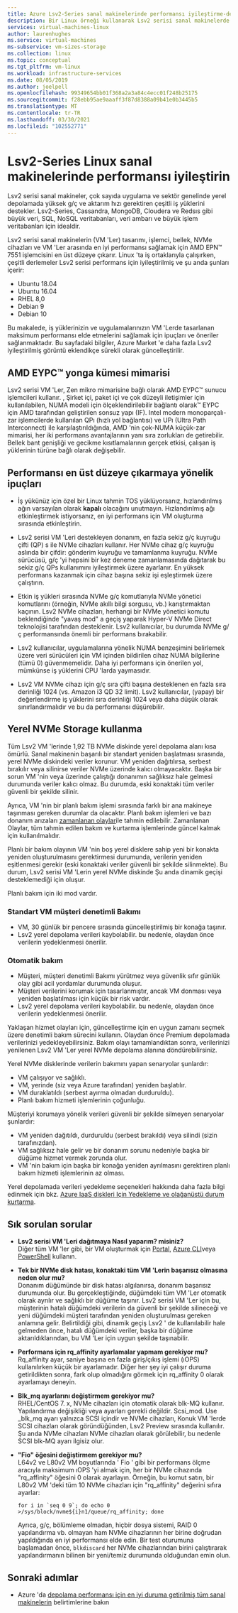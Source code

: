 ```yaml
---
title: Azure Lsv2-Series sanal makinelerinde performansı iyileştirme-depolama
description: Bir Linux örneği kullanarak Lsv2 serisi sanal makinelerde çözümünüz için performansı en uygun hale getirmeyi öğrenin.
services: virtual-machines-linux
author: laurenhughes
ms.service: virtual-machines
ms-subservice: vm-sizes-storage
ms.collection: linux
ms.topic: conceptual
ms.tgt_pltfrm: vm-linux
ms.workload: infrastructure-services
ms.date: 08/05/2019
ms.author: joelpell
ms.openlocfilehash: 99349654bb01f368a2a3a84c4ecc01f248b25175
ms.sourcegitcommit: f28ebb95ae9aaaff3f87d8388a09b41e0b3445b5
ms.translationtype: MT
ms.contentlocale: tr-TR
ms.lasthandoff: 03/30/2021
ms.locfileid: "102552771"
---
```

# <a name="optimize-performance-on-the-lsv2-series-linux-virtual-machines"></a>Lsv2-Series Linux sanal makinelerinde performansı iyileştirin

Lsv2 serisi sanal makineler, çok sayıda uygulama ve sektör genelinde yerel depolamada yüksek g/ç ve aktarım hızı gerektiren çeşitli iş yüklerini destekler.  Lsv2-Series, Cassandra, MongoDB, Cloudera ve Redsıs gibi büyük veri, SQL, NoSQL veritabanları, veri ambarı ve büyük işlem veritabanları için idealdir.

Lsv2 serisi sanal makinelerin (VM 'Ler) tasarımı, işlemci, bellek, NVMe cihazları ve VM 'Ler arasında en iyi performansı sağlamak için AMD EPN™ 7551 işlemcisini en üst düzeye çıkarır. Linux 'ta iş ortaklarıyla çalışırken, çeşitli derlemeler Lsv2 serisi performans için iyileştirilmiş ve şu anda şunları içerir:

- Ubuntu 18.04
- Ubuntu 16.04
- RHEL 8,0
- Debian 9
- Debian 10

Bu makalede, iş yüklerinizin ve uygulamalarınızın VM 'Lerde tasarlanan maksimum performansı elde etmelerini sağlamak için ipuçları ve öneriler sağlanmaktadır. Bu sayfadaki bilgiler, Azure Market 'e daha fazla Lsv2 iyileştirilmiş görüntü eklendikçe sürekli olarak güncelleştirilir.

## <a name="amd-eypc-chipset-architecture"></a>AMD EYPC™ yonga kümesi mimarisi

Lsv2 serisi VM 'Ler, Zen mikro mimarisine bağlı olarak AMD EYPC™ sunucu işlemcileri kullanır. , Şirket içi, paket içi ve çok düzeyli iletişimler için kullanılabilen, NUMA modeli için ölçeklendirilebilir bağlantı olarak™ EYPC için AMD tarafından geliştirilen sonsuz yapı (IF). Intel modern monoparçalı-zar işlemcilerde kullanılan QPı (hızlı yol bağlantısı) ve UPı (Ultra Path Interconnect) ile karşılaştırıldığında, AMD 'nin çok-NUMA küçük-zar mimarisi, her iki performans avantajlarının yanı sıra zorlukları de getirebilir. Bellek bant genişliği ve gecikme kısıtlamalarının gerçek etkisi, çalışan iş yüklerinin türüne bağlı olarak değişebilir.

## <a name="tips-to-maximize-performance"></a>Performansı en üst düzeye çıkarmaya yönelik ipuçları

* İş yükünüz için özel bir Linux tahmin TOS yüklüyorsanız, hızlandırılmış ağın varsayılan olarak **kapalı** olacağını unutmayın. Hızlandırılmış ağı etkinleştirmek istiyorsanız, en iyi performans için VM oluşturma sırasında etkinleştirin.

* Lsv2 serisi VM 'Leri destekleyen donanım, en fazla sekiz g/ç kuyruğu çifti (QP) s ile NVMe cihazları kullanır. Her NVMe cihaz g/ç kuyruğu aslında bir çifdir: gönderim kuyruğu ve tamamlanma kuyruğu. NVMe sürücüsü, g/ç 'yi hepsini bir kez deneme zamanlamasında dağıtarak bu sekiz g/ç QPs kullanımını iyileştirmek üzere ayarlanır. En yüksek performans kazanmak için cihaz başına sekiz işi eşleştirmek üzere çalıştırın.

* Etkin iş yükleri sırasında NVMe g/ç komutlarıyla NVMe yönetici komutlarını (örneğin, NVMe akıllı bilgi sorgusu, vb.) karıştırmaktan kaçının. Lsv2 NVMe cihazları, herhangi bir NVMe yönetici komutu beklendiğinde "yavaş mod" a geçiş yaparak Hyper-V NVMe Direct teknolojisi tarafından desteklenir. Lsv2 kullanıcılar, bu durumda NVMe g/ç performansında önemli bir performans bırakabilir.

* Lsv2 kullanıcılar, uygulamalarına yönelik NUMA benzeşimini belirlemek üzere veri sürücüleri için VM içinden bildirilen cihaz NUMA bilgilerine (tümü 0) güvenmemelidir. Daha iyi performans için önerilen yol, mümkünse iş yüklerini CPU 'larda yaymasıdır.

* Lsv2 VM NVMe cihazı için g/ç sıra çifti başına desteklenen en fazla sıra derinliği 1024 (vs. Amazon i3 QD 32 limit). Lsv2 kullanıcılar, (yapay) bir değerlendirme iş yüklerini sıra derinliği 1024 veya daha düşük olarak sınırlandırmalıdır ve bu da performansı düşürebilir.

## <a name="utilizing-local-nvme-storage"></a>Yerel NVMe Storage kullanma

Tüm Lsv2 VM 'lerinde 1,92 TB NVMe diskinde yerel depolama alanı kısa ömürlü. Sanal makinenin başarılı bir standart yeniden başlatması sırasında, yerel NVMe diskindeki veriler korunur. VM yeniden dağıtılırsa, serbest bırakılır veya silinirse veriler NVMe üzerinde kalıcı olmayacaktır. Başka bir sorun VM 'nin veya üzerinde çalıştığı donanımın sağlıksız hale gelmesi durumunda veriler kalıcı olmaz. Bu durumda, eski konaktaki tüm veriler güvenli bir şekilde silinir.

Ayrıca, VM 'nin bir planlı bakım işlemi sırasında farklı bir ana makineye taşınması gereken durumlar da olacaktır. Planlı bakım işlemleri ve bazı donanım arızaları [zamanlanan olaylar](scheduled-events.md)ile tahmin edilebilir. Zamanlanan Olaylar, tüm tahmin edilen bakım ve kurtarma işlemlerinde güncel kalmak için kullanılmalıdır.

Planlı bir bakım olayının VM 'nin boş yerel disklere sahip yeni bir konakta yeniden oluşturulmasını gerektirmesi durumunda, verilerin yeniden eşitlenmesi gerekir (eski konaktaki veriler güvenli bir şekilde silinmekte). Bu durum, Lsv2 serisi VM 'Lerin yerel NVMe diskinde Şu anda dinamik geçişi desteklemediği için oluşur.

Planlı bakım için iki mod vardır.

### <a name="standard-vm-customer-controlled-maintenance"></a>Standart VM müşteri denetimli Bakımı

- VM, 30 günlük bir pencere sırasında güncelleştirilmiş bir konağa taşınır.
- Lsv2 yerel depolama verileri kaybolabilir. bu nedenle, olaydan önce verilerin yedeklenmesi önerilir.

### <a name="automatic-maintenance"></a>Otomatik bakım

- Müşteri, müşteri denetimli Bakımı yürütmez veya güvenlik sıfır günlük olay gibi acil yordamlar durumunda oluşur.
- Müşteri verilerini korumak için tasarlanmıştır, ancak VM donması veya yeniden başlatılması için küçük bir risk vardır.
- Lsv2 yerel depolama verileri kaybolabilir. bu nedenle, olaydan önce verilerin yedeklenmesi önerilir.

Yaklaşan hizmet olayları için, güncelleştirme için en uygun zamanı seçmek üzere denetimli bakım sürecini kullanın. Olaydan önce Premium depolamada verilerinizi yedekleyebilirsiniz. Bakım olayı tamamlandıktan sonra, verilerinizi yenilenen Lsv2 VM 'Ler yerel NVMe depolama alanına döndürebilirsiniz.

Yerel NVMe disklerinde verilerin bakımını yapan senaryolar şunlardır:

- VM çalışıyor ve sağlıklı.
- VM, yerinde (siz veya Azure tarafından) yeniden başlatılır.
- VM duraklatıldı (serbest ayırma olmadan durduruldu).
- Planlı bakım hizmeti işlemlerinin çoğunluğu.

Müşteriyi korumaya yönelik verileri güvenli bir şekilde silmeyen senaryolar şunlardır:

- VM yeniden dağıtıldı, durduruldu (serbest bırakıldı) veya silindi (sizin tarafınızdan).
- VM sağlıksız hale gelir ve bir donanım sorunu nedeniyle başka bir düğüme hizmet vermek zorunda olur.
- VM 'nin bakım için başka bir konağa yeniden ayrılmasını gerektiren planlı bakım hizmeti işlemlerinin az olması.

Yerel depolamada verileri yedekleme seçenekleri hakkında daha fazla bilgi edinmek için bkz. [Azure IaaS diskleri Için Yedekleme ve olağanüstü durum kurtarma](../backup-and-disaster-recovery-for-azure-iaas-disks.md).

## <a name="frequently-asked-questions"></a>Sık sorulan sorular

* **Lsv2 serisi VM 'Leri dağıtmaya Nasıl yaparım? misiniz?**  
   Diğer tüm VM 'ler gibi, bir VM oluşturmak için [Portal](quick-create-portal.md), [Azure CLI](quick-create-cli.md)veya [PowerShell](quick-create-powershell.md) kullanın.

* **Tek bir NVMe disk hatası, konaktaki tüm VM 'Lerin başarısız olmasına neden olur mu?**  
   Donanım düğümünde bir disk hatası algılanırsa, donanım başarısız durumunda olur. Bu gerçekleştiğinde, düğümdeki tüm VM 'Ler otomatik olarak ayrılır ve sağlıklı bir düğüme taşınır. Lsv2 serisi VM 'Ler için bu, müşterinin hatalı düğümdeki verilerin da güvenli bir şekilde silineceği ve yeni düğümdeki müşteri tarafından yeniden oluşturulması gereken anlamına gelir. Belirtildiği gibi, dinamik geçiş Lsv2 ' de kullanılabilir hale gelmeden önce, hatalı düğümdeki veriler, başka bir düğüme aktarıldıklarından, bu VM 'Ler için uygun şekilde taşınabilir.

* **Performans için rq_affinity ayarlamalar yapmam gerekiyor mu?**  
   Rq_affinity ayar, saniye başına en fazla giriş/çıkış işlemi (ıOPS) kullanılırken küçük bir ayarlamadır. Diğer her şey iyi çalışır duruma getirildikten sonra, fark olup olmadığını görmek için rq_affinity 0 olarak ayarlamayı deneyin.

* **Blk_mq ayarlarını değiştirmem gerekiyor mu?**  
   RHEL/CentOS 7. x, NVMe cihazları için otomatik olarak blk-MQ kullanır. Yapılandırma değişikliği veya ayarları gerekli değildir. Scsi_mod. Use _blk_mq ayarı yalnızca SCSI içindir ve NVMe cihazları, Konuk VM 'lerde SCSI cihazları olarak göründüğünden, Lsv2 Preview sırasında kullanılır. Şu anda NVMe cihazları NVMe cihazları olarak görülebilir, bu nedenle SCSI blk-MQ ayarı ilgisiz olur.

* **"Fio" öğesini değiştirmem gerekiyor mu?**  
   L64v2 ve L80v2 VM boyutlarında ' Fio ' gibi bir performans ölçme aracıyla maksimum ıOPS 'yi almak için, her bir NVMe cihazında "rq_affinity" öğesini 0 olarak ayarlayın.  Örneğin, bu komut satırı, bir L80v2 VM 'deki tüm 10 NVMe cihazları için "rq_affinity" değerini sıfıra ayarlar:

   ```console
   for i in `seq 0 9`; do echo 0 >/sys/block/nvme${i}n1/queue/rq_affinity; done
   ```

   Ayrıca, g/ç, bölümleme olmadan, hiçbir dosya sistemi, RAID 0 yapılandırma vb. olmayan ham NVMe cihazlarının her birine doğrudan yapıldığında en iyi performansı elde edin. Bir test oturumuna başlamadan önce, `blkdiscard` her NVMe cihazlarından birini çalıştırarak yapılandırmanın bilinen bir yeni/temiz durumunda olduğundan emin olun.
   
## <a name="next-steps"></a>Sonraki adımlar

* Azure 'da [depolama performansı için en iyi duruma getirilmiş tüm sanal makinelerin](../sizes-storage.md) belirtimlerine bakın
